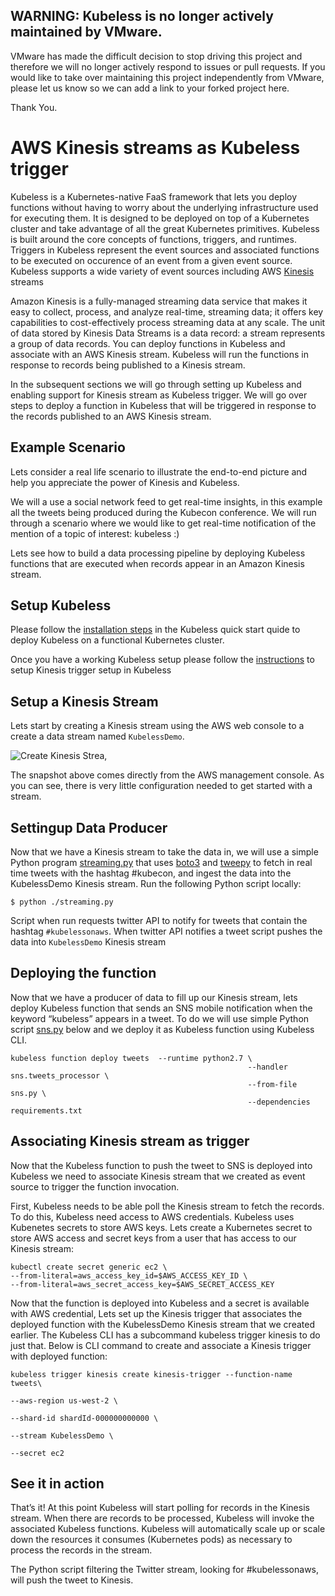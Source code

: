 ## WARNING: Kubeless is no longer actively maintained by VMware.

VMware has made the difficult decision to stop driving this project and therefore we will no longer actively respond to issues or pull requests. If you would like to take over maintaining this project independently from VMware, please let us know so we can add a link to your forked project here.

Thank You.

# AWS Kinesis streams as Kubeless trigger

Kubeless is a Kubernetes-native FaaS framework that lets you deploy functions without having to worry about the underlying infrastructure used for executing them. It is designed to be deployed on top of a Kubernetes cluster and take advantage of all the great Kubernetes primitives. Kubeless is built around the core concepts of functions, triggers, and runtimes. Triggers in Kubeless represent the event sources and associated functions to be executed on occurence of an event from a given event source. Kubeless supports a wide variety of event sources including AWS [Kinesis](https://aws.amazon.com/kinesis/) streams

Amazon Kinesis is a fully-managed streaming data service that makes it easy to collect, process, and analyze real-time, streaming data; it offers key capabilities to cost-effectively process streaming data at any scale. The unit of data stored by Kinesis Data Streams is a data record: a stream represents a group of data records. You can deploy functions in Kubeless and associate with an AWS Kinesis stream. Kubeless will run the functions in response to records being published to a Kinesis stream.

In the subsequent sections we will go through setting up Kubeless and enabling support for Kinesis stream as Kubeless trigger. We will go over steps to deploy a function in Kubeless that will be triggered in response to the records published to an AWS Kinesis stream.

## Example Scenario

Lets consider a real life scenario to illustrate the end-to-end picture and help you appreciate the power of Kinesis and Kubeless.

We will a use a social network feed to get real-time insights, in this example all the tweets being produced during the Kubecon conference. We will run through a scenario where we would like to get real-time notification of the mention of a topic of interest: kubeless :)

Lets see how to build a data processing pipeline by deploying Kubeless functions that are executed when records appear in an Amazon Kinesis stream.

## Setup Kubeless

Please follow the [installation steps](https://github.com/kubeless/kubeless/blob/master/docs/quick-start.md#installation) in the Kubeless quick start quide to deploy Kubeless on a functional Kubernetes cluster.

Once you have a working Kubeless setup please follow the [instructions](https://github.com/kubeless/kubeless/blob/master/docs/streaming-functions.md#aws-kinesis) to setup Kinesis trigger setup in Kubeless

## Setup a Kinesis Stream

Lets start by creating a Kinesis stream using the AWS web console to a create a data stream named `KubelessDemo`.

![Create Kinesis Strea,](./img/create-stream.png)

The snapshot above comes directly from the AWS management console. As you can see, there is very little configuration needed to get started with a stream.

## Settingup Data Producer

Now that we have a Kinesis stream to take the data in, we will use a simple Python program [streaming.py](https://github.com/kubeless/kinesis-demo/blob/master/streaming.py) that uses [boto3](https://github.com/boto/boto3) and [tweepy](https://github.com/tweepy/tweepy) to fetch in real time tweets with the hashtag #kubecon, and ingest the data into the KubelessDemo Kinesis stream. Run the following Python script locally:

```
$ python ./streaming.py
```

Script when run requests twitter API to notify for tweets that contain the hashtag `#kubelessonaws`. When twitter API notifies a tweet script pushes the data into `KubelessDemo` Kinesis stream

## Deploying the function

Now that we have a producer of data to fill up our Kinesis stream, lets deploy Kubeless function that sends an SNS mobile notification when the keyword “kubeless” appears in a tweet. To do we will use simple Python script [sns.py](https://github.com/kubeless/kinesis-demo/blob/master/sns.py) below and we deploy it as Kubeless function using Kubeless CLI.

```
kubeless function deploy tweets  --runtime python2.7 \
                                                     --handler sns.tweets_processor \
                                                     --from-file sns.py \
                                                     --dependencies requirements.txt
```

## Associating Kinesis stream as trigger

Now that the Kubeless function to push the tweet to SNS is deployed into Kubeless we need to associate Kinesis stream that we created as event source to trigger the function invocation.

First, Kubeless needs to be able poll the Kinesis stream to fetch the records. To do this, Kubeless need access to AWS credentials. Kubeless uses Kubenetes secrets to store AWS keys. Lets create a Kubernetes secret to store AWS access and secret keys from a user that has access to our Kinesis stream:

```
kubectl create secret generic ec2 \
--from-literal=aws_access_key_id=$AWS_ACCESS_KEY_ID \
--from-literal=aws_secret_access_key=$AWS_SECRET_ACCESS_KEY
```

Now that the function is deployed into Kubeless and a secret is available with AWS credential, Lets set up the Kinesis trigger that associates the deployed function with the KubelessDemo Kinesis stream that we created earlier. The Kubeless CLI has a subcommand kubeless trigger kinesis to do just that. Below is CLI command to create and associate a Kinesis trigger with deployed function:

```
kubeless trigger kinesis create kinesis-trigger --function-name tweets\
                                                                         --aws-region us-west-2 \
                                                                         --shard-id shardId-000000000000 \
                                                                         --stream KubelessDemo \
                                                                         --secret ec2
```

## See it in action

That’s it! At this point Kubeless will start polling for records in the Kinesis stream. When there are records to be processed, Kubeless will invoke the associated Kubeless functions. Kubeless will automatically scale up or scale down the resources it consumes (Kubernetes pods) as necessary to process the records in the stream.

The Python script filtering the Twitter stream, looking for #kubelessonaws, will push the tweet to Kinesis.


